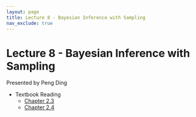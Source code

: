 ```yaml
---
layout: page
title: Lecture 8 - Bayesian Inference with Sampling
nav_exclude: true
---
```


# Lecture 8 - Bayesian Inference with Sampling

Presented by Peng Ding

- Textbook Reading
  - [Chapter 2.3](https://data102.org/ds-102-book/content/chapters/02/03_graphical_models.html)
  - [Chapter 2.4](https://data102.org/ds-102-book/content/chapters/02/04_inference.html)
